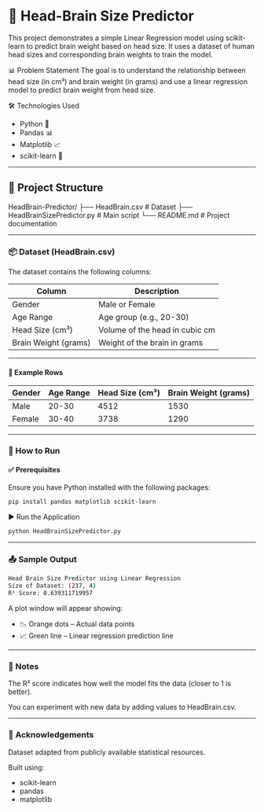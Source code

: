 # 🧠 Head-Brain Size Predictor
This project demonstrates a simple Linear Regression model using scikit-learn to predict brain weight based on head size. It uses a dataset of human head sizes and corresponding brain weights to train the model.

📊 Problem Statement
The goal is to understand the relationship between head size (in cm³) and brain weight (in grams) and use a linear regression model to predict brain weight from head size.

🛠️ Technologies Used
- Python 🐍
- Pandas 📊
- Matplotlib 📈
- scikit-learn 🤖

---

## 📁 Project Structure
HeadBrain-Predictor/
├── HeadBrain.csv              # Dataset
├── HeadBrainSizePredictor.py  # Main script
└── README.md                  # Project documentation

---

### 📦 Dataset (HeadBrain.csv)

The dataset contains the following columns:

| Column               | Description                      |
|----------------------|----------------------------------|
| Gender               | Male or Female                   |
| Age Range            | Age group (e.g., 20-30)          |
| Head Size (cm³)      | Volume of the head in cubic cm   |
| Brain Weight (grams) | Weight of the brain in grams     |

---

#### 📌 Example Rows

| Gender | Age Range | Head Size (cm³) | Brain Weight (grams) |
|--------|-----------|------------------|------------------|
| Male   | 20-30     | 4512             | 1530             |
| Female | 30-40     | 3738             | 1290             |

---

### 🚀 How to Run
#### ✅ Prerequisites
Ensure you have Python installed with the following packages:

```bash
pip install pandas matplotlib scikit-learn
```

▶️ Run the Application

```bash
python HeadBrainSizePredictor.py
```
---

### 📤 Sample Output

```bash
Head Brain Size Predictor using Linear Regression
Size of Dataset: (237, 4)
R² Score: 0.639311719957
```

A plot window will appear showing:
- 📉 Orange dots – Actual data points
- 📈 Green line – Linear regression prediction line

---

### 📌 Notes
The R² score indicates how well the model fits the data (closer to 1 is better).

You can experiment with new data by adding values to HeadBrain.csv.

---

### 🙌 Acknowledgements
Dataset adapted from publicly available statistical resources.

Built using:  
- scikit-learn  
- pandas  
- matplotlib

